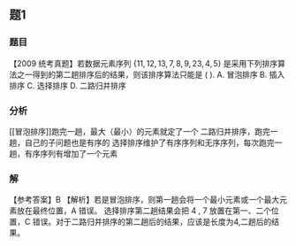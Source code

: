 ## 题1
### 题目
【2009 统考真题】若数据元素序列 $\{ {11},{12},{13},7,8,9,{23},4,5\}$ 是采用下列排序算法之一得到的第二趟排序后的结果，则该排序算法只能是 ( ).
A. 冒泡排序 
B. 插入排序 
C. 选择排序 
D. 二路归并排序
### 分析
[[冒泡排序]]跑完一趟，最大（最小）的元素就定了一个
二路归并排序，跑完一趟，自己的子问题也是有序的
选择排序维护了有序序列和无序序列，每次跑完一趟，有序序列有增加了一个元素
### 解
【参考答案】B
【解析】若是冒泡排序，则第一趟会将一个最小元素或一个最大元素放在最终位置，A 错误。
选择排序第二趟结果会把 4 , 7 放置在第一、二个位置，C 错误。对于二路归并排序的第二趟后的结果，应该是长度为4,二趟后的结果。